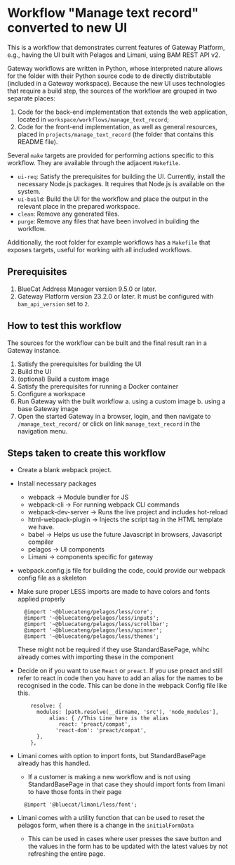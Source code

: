 <!--
Copyright 2023 BlueCat Networks Inc.

Permission is hereby granted, free of charge, to any person obtaining a copy
of this software and associated documentation files (the "Software"), to deal
in the Software without restriction, including without limitation the rights
to use, copy, modify, merge, publish, distribute, sublicense, and/or sell
copies of the Software, and to permit persons to whom the Software is
furnished to do so, subject to the following conditions:

The above copyright notice and this permission notice shall be included in all
copies or substantial portions of the Software.

THE SOFTWARE IS PROVIDED "AS IS", WITHOUT WARRANTY OF ANY KIND, EXPRESS OR
IMPLIED, INCLUDING BUT NOT LIMITED TO THE WARRANTIES OF MERCHANTABILITY,
FITNESS FOR A PARTICULAR PURPOSE AND NONINFRINGEMENT. IN NO EVENT SHALL THE
AUTHORS OR COPYRIGHT HOLDERS BE LIABLE FOR ANY CLAIM, DAMAGES OR OTHER
LIABILITY, WHETHER IN AN ACTION OF CONTRACT, TORT OR OTHERWISE, ARISING FROM,
OUT OF OR IN CONNECTION WITH THE SOFTWARE OR THE USE OR OTHER DEALINGS IN THE
SOFTWARE.
-->

# Workflow "Manage text record" converted to new UI

This is a workflow that demonstrates current features of Gateway Platform, e.g.,
having the UI built with Pelagos and Limani, using BAM REST API v2.

Gateway workflows are written in Python, whose interpreted nature allows for
the folder with their Python source code to de directly distributable (included
in a Gateway workspace).
Because the new UI uses technologies that require a build step, the sources of
the workflow are grouped in two separate places:

1. Code for the back-end implementation that extends the web application,
   located in `workspace/workflows/manage_text_record`;
2. Code for the front-end implementation, as well as general resources, placed
   in `projects/manage_text_record` (the folder that contains this README file).

Several `make` targets are provided for performing actions specific to this
workflow. They are available through the adjacent `Makefile`.

-   `ui-req`: Satisfy the prerequisites for building the UI. Currently, install
    the necessary Node.js packages. It requires that Node.js is
    available on the system.
-   `ui-build`: Build the UI for the workflow and place the output in the
    relevant place in the prepared workspace.
-   `clean`: Remove any generated files.
-   `purge`: Remove any files that have been involved in building the workflow.

Additionally, the root folder for example workflows has a `Makefile` that
exposes targets, useful for working with all included workflows.

## Prerequisites

1. BlueCat Address Manager version 9.5.0 or later.
2. Gateway Platform version 23.2.0 or later. It must be configured with
   `bam_api_version` set to `2`.

## How to test this workflow

The sources for the workflow can be built and the final result ran in a Gateway
instance.

1. Satisfy the prerequisites for building the UI
2. Build the UI
3. (optional) Build a custom image
4. Satisfy the prerequisites for running a Docker container
5. Configure a workspace
6. Run Gateway with the built workflow
   a. using a custom image
   b. using a base Gateway image
7. Open the started Gateway in a browser, login, and then navigate to
   `/manage_text_record/` or click on link `manage_text_record` in the navigation
   menu.

## Steps taken to create this workflow

-   Create a blank webpack project.

-   Install necessary packages

    -   webpack → Module bundler for JS
    -   webpack-cli → For running webpack CLI commands
    -   webpack-dev-server → Runs the live project and includes hot-reload
    -   html-webpack-plugin → Injects the script tag in the HTML template we have.
    -   babel → Helps us use the future Javascript in browsers, Javascript compiler
    -   pelagos → UI components
    -   Limani → components specific for gateway

-   webpack.config.js file for building the code, could provide our webpack config file as a skeleton

-   Make sure proper LESS imports are made to have colors and fonts applied properly

    ```
      @import '~@bluecateng/pelagos/less/core';
      @import '~@bluecateng/pelagos/less/inputs';
      @import '~@bluecateng/pelagos/less/scrollbar';
      @import '~@bluecateng/pelagos/less/spinner';
      @import '~@bluecateng/pelagos/less/themes';
    ```

    These might not be required if they use StandardBasePage, whihc already comes with importing these in the component

-   Decide on if you want to use `React` or `preact`. If you use preact and still refer to react in code then you have to
    add an
    alias for the names to be recognised in the code. This can be done in the webpack Config file like this.

    ```
        resolve: {
          modules: [path.resolve(__dirname, 'src'), 'node_modules'],
              alias: { //This Line here is the alias
                 react: 'preact/compat',
                'react-dom': 'preact/compat',
          },
        },
    ```

-   Limani comes with option to import fonts, but StandardBasePage already has this handled.

    -   If a customer is making a new workflow and is not using StandardBasePage in that case they should import fonts
        from limani to have those fonts in their page

    ```
      @import '@bluecat/limani/less/font';
    ```

-   Limani comes with a utility function that can be used to reset the pelagos form, when there is a change in the
    `initialFormData`
    -   This can be used in cases where user presses the save button and the values in the form has to be updated with the
        latest values by not refreshing the entire page.
